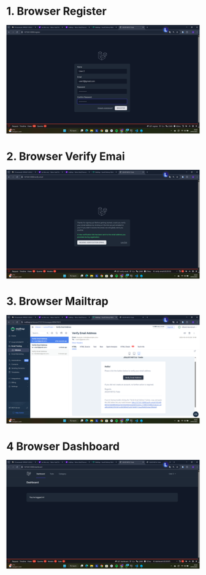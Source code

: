 # 1. Browser Register
![alt text](screenshot/Tugas10/image.png)
# 2. Browser Verify Emai
![alt text](screenshot/Tugas10/image-1.png)
# 3. Browser Mailtrap
![alt text](screenshot/Tugas10/image-2.png)
# 4 Browser Dashboard
![alt text](screenshot/Tugas10/image-3.png)